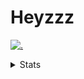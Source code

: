 # Heyzzz  

[![.](https://skillicons.dev/icons?i=js,ts,nextjs,nestjs,mongodb)](https://skillicons.dev)  

<details>
<summary>Stats</summary
<!--START_SECTION:waka-->

```txt
TypeScript   14 hrs 18 mins  ███████████████████░░░░░░   75.98 %
JSON         1 hr 38 mins    ██▒░░░░░░░░░░░░░░░░░░░░░░   08.74 %
JavaScript   1 hr 26 mins    ██░░░░░░░░░░░░░░░░░░░░░░░   07.62 %
CSS          57 mins         █▒░░░░░░░░░░░░░░░░░░░░░░░   05.07 %
Rust         19 mins         ▒░░░░░░░░░░░░░░░░░░░░░░░░   01.76 %
```

<!--END_SECTION:waka-->
</details>
